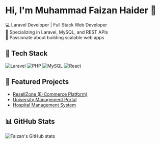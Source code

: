 # Hi, I'm Muhammad Faizan Haider 👋
💻 Laravel Developer | Full Stack Web Developer  
🔹 Specializing in Laravel, MySQL, and REST APIs  
🔹 Passionate about building scalable web apps  

## 🚀 Tech Stack
![Laravel](https://img.shields.io/badge/Laravel-%23FF2D20.svg?style=for-the-badge&logo=laravel&logoColor=white)
![PHP](https://img.shields.io/badge/PHP-%23777BB4.svg?style=for-the-badge&logo=php&logoColor=white)
![MySQL](https://img.shields.io/badge/MySQL-%2300f.svg?style=for-the-badge&logo=mysql&logoColor=white)
![React](https://img.shields.io/badge/React-%2320232a.svg?style=for-the-badge&logo=react&logoColor=%2361DAFB)

## 📌 Featured Projects
- [ResellZone (E-Commerce Platform)](https://github.com/faizanWebDev666/FYP-Project)
- [University Management Portal](https://github.com/faizanWebDev666/University-Management-Portal)
- [Hospital Management System](https://github.com/faizanWebDev666/HMS-Project)

## 📊 GitHub Stats
![Faizan's GitHub stats](https://github-readme-stats.vercel.app/api?username=faizanWebDev666&show_icons=true&theme=dark)
